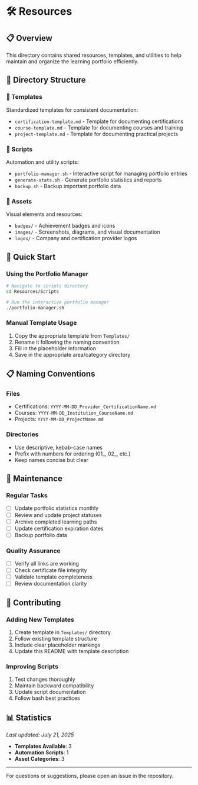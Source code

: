 # 🛠️ Resources

## 📋 Overview
This directory contains shared resources, templates, and utilities to help maintain and organize the learning portfolio efficiently.

## 📁 Directory Structure

### 📝 Templates
Standardized templates for consistent documentation:
- `certification-template.md` - Template for documenting certifications
- `course-template.md` - Template for documenting courses and training
- `project-template.md` - Template for documenting practical projects

### 🔧 Scripts
Automation and utility scripts:
- `portfolio-manager.sh` - Interactive script for managing portfolio entries
- `generate-stats.sh` - Generate portfolio statistics and reports
- `backup.sh` - Backup important portfolio data

### 🎨 Assets
Visual elements and resources:
- `badges/` - Achievement badges and icons
- `images/` - Screenshots, diagrams, and visual documentation
- `logos/` - Company and certification provider logos

## 🚀 Quick Start

### Using the Portfolio Manager
```bash
# Navigate to scripts directory
cd Resources/Scripts

# Run the interactive portfolio manager
./portfolio-manager.sh
```

### Manual Template Usage
1. Copy the appropriate template from `Templates/`
2. Rename it following the naming convention
3. Fill in the placeholder information
4. Save in the appropriate area/category directory

## 📋 Naming Conventions

### Files
- Certifications: `YYYY-MM-DD_Provider_CertificationName.md`
- Courses: `YYYY-MM-DD_Institution_CourseName.md`
- Projects: `YYYY-MM-DD_ProjectName.md`

### Directories
- Use descriptive, kebab-case names
- Prefix with numbers for ordering (01_, 02_, etc.)
- Keep names concise but clear

## 🔄 Maintenance

### Regular Tasks
- [ ] Update portfolio statistics monthly
- [ ] Review and update project statuses
- [ ] Archive completed learning paths
- [ ] Update certification expiration dates
- [ ] Backup portfolio data

### Quality Assurance
- [ ] Verify all links are working
- [ ] Check certificate file integrity
- [ ] Validate template completeness
- [ ] Review documentation clarity

## 🤝 Contributing

### Adding New Templates
1. Create template in `Templates/` directory
2. Follow existing template structure
3. Include clear placeholder markings
4. Update this README with template description

### Improving Scripts
1. Test changes thoroughly
2. Maintain backward compatibility
3. Update script documentation
4. Follow bash best practices

## 📊 Statistics

*Last updated: July 21, 2025*

- **Templates Available**: 3
- **Automation Scripts**: 1
- **Asset Categories**: 3

---

For questions or suggestions, please open an issue in the repository.
